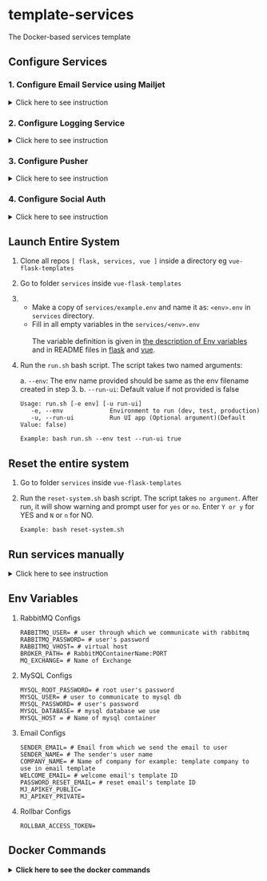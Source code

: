 # template-services
The Docker-based services template

## Configure Services

### 1. Configure Email Service using Mailjet
<details>
  <summary>Click here to see instruction</summary>

###### Steps:
1. Go to the [Mailjet website](https://www.mailjet.com/)
2. Signup for free.
3. Verify your api and secret key is working for sending emails with [get_started page](https://app.mailjet.com/auth/get_started/developer`)
4. Copy the API key and Secret key to the `.env.dev` file
    ```dotenv
    MJ_APIKEY_PUBLIC= # API key
    MJ_APIKEY_PRIVATE= # API secret key
    ```
5. Uploading/updating template to Mailjet:

   a. **Manual upload**

      i) Create the email template from [transactional page](https://app.mailjet.com/templates/transactional). Open `By coding it in HTML` and import HTML from file. Upload templates one by one from [services/templates folder](./services/templates).
      Please pay attention that you need to create separate email templates for welcome email and password reset email.

      ii) Save and Publish the Templates
   
   b. **Upload by script**

      i) Requires python3 and pip installed

      ii) Run `./scripts/update_mailjet.sh <stage>`

      iii) If everything works, you should be able to see in the terminal:

      ```
      Templates created successfully on Mailjet. Following are the template IDs:
      Junction-ResetPassword: 3850535
      Junction-Welcome: 3850536
      ```

8. Copy the template ID and update the `.env` file
    ```dotenv
    WELCOME_EMAIL= # template id of welcome email
    PASSWORD_RESET_EMAIL= # template id of reset password email
    ```
9. Set the following variables for email in `.env` file
   ```dotenv
   SENDER_EMAIL= # Sender email to be set in email
   SENDER_NAME= # Sender name to be set in email
   COMPANY_NAME= # Name of company to be set in email
   ```
###### Queue Name for email service
```
email
```
###### Task Name for email service
```
send_email
```

###### Message Format for email service
The email message need to be a dictionary with following keys and values type:

```json
{
    "email_data": {
        "email_type": str,
        "recipient_email": str,
        "recipient_name": str,
        "subject": str,
        "confirmation_link": str,
        "password_reset_url": str
    }
}
```
</details>


### 2. Configure Logging Service
<details>
  <summary>Click here to see instruction</summary>

   To enable logging go to [rollbar](https://rollbar.com/) and register a free account. During the setup Rollbar asks for programming language. Choose any you like and copy from the code `access_token`.
<br><br>Another way to retrieve `access_token` is to create a Project, then go to the Projects menu -> Project Access Tokens and copy the one called `post_server_item`.
<br>
   ```dotenv
   ROLLBAR_ACCESS_TOKEN= # token copied from step described above
   ```
</details>

### 3. Configure Pusher
<details>
   <summary>Click here to see instruction</summary>

Please create an account and get the keys as described in [instruction](https://pusher.com/docs/) (Channels -> Getting Started).
Fill the following .env variables:
``` dotenv
PUSHER_APP_ID=
PUSHER_API_KEY=
PUSHER_API_SECRET=
PUSHER_CLUSTER=
```
The .env variables `PUSHER_APP_ID` and `PUSHER_CLUSTER` should match the same variables from [vue](https://github.com/EcorRouge/vue-flask-templates/vue) repository.

</details>

### 4. Configure Social Auth
<details>
   <summary>Click here to see instruction</summary>

#### 4.1 Configure Google OAuth
* Log into [Google Cloud Platform Console](https://console.cloud.google.com/apis/credentials).
* Click the `Select a Project` dropdown or Click `New Project Button`.
* Give it a project name that you want (e.g. Template Project)
* Once the project is created (takes a few seconds), use the project selector again and pick created project
* On the left, click `Credentials` then click consent screen.
* Note: If this is your first time creating a client ID, you can also configure your consent screen by clicking `Consent Screen`.  You won't be prompted to configure the consent screen after you do it the first time.
* On next screen add `Name`, `User support email address` and `developer email address` then click `save and continue` button.
* Scopes Screen select scope api `/auth/userinfo.email` and `/auth/userinfo.profile` the click `save and continue` button.
* On the next screen select `Web application` as `Application type` and give it a name.
* Add `http://localhost:8080` (running port) into the `Authorized JavaScript origins` and click the `Create` button.
* Click back to `Credentials` tab and select `oAuth Client Id`.
* Finally, you will get a popup containing your `Client ID` and `Client Secret`. Copy those values.
* Update GOOGLE_CLIENT_ID and GOOGLE_OAUTH_CLIENT_SECRET into `.env.dev` file.

* https://user-images.githubusercontent.com/42783505/141343278-64192daa-28f6-4c3e-b0b1-59f51a584841.mp4

#### 4.2 Configure Github OAuth
See [Configuration Reference](https://docs.github.com/en/developers/apps/building-oauth-apps/creating-an-oauth-app)
* Set `Homepage URL` as `http://localhost:8080` 
* Set `Authorization callback URL` as `http://localhost:8080/session/github/oauth`
* Update GITHUB_CLIENT_ID and GITHUB_OAUTH_CLIENT_SECRET into `.env.dev` file.

#### 4.3 Configure Linkedin OAuth

* Go to the [LinkedIn developer site](https://developer.linkedin.com/) and click the `Create App` button on the banner.
* Select an existing company or choose a New Company. If you select the new company, you will be asked to enter a company name. 
* On next screen fill the form:
  * App Name,
  * Linkedin Page Url (Please create new if you've no existing page),
  * upload logo
  * and click on create app button.
  * Go to the Auth section and add Redirect URLs. ![Authentication _](https://user-images.githubusercontent.com/42783505/141883872-b8605ca0-7156-446f-af35-bb1ba66bf5e9.png)
  * Go to the Products tab, select and add Sign In with LinkedIn to your products.
  ![Products _ App d](https://user-images.githubusercontent.com/42783505/141883554-4859f74e-9805-462c-b80c-1c149eeedecd.png)
  * Return to Auth tab and wait for a few seconds for it to appear in 0Auth 2.0 scopes.
  ![Auth-scopes](https://user-images.githubusercontent.com/42783505/141883526-87fdb199-e6f5-4d8f-b970-71fa7716f7b4.png)
* Update LINKEDIN_CLIENT_ID and SOCIAL_AUTH_REDIRECT_URI=http://localhost:8080/session/social/oauth (Update if running on different port and please add same url to linkedin when creating/updating app)
into `.env.dev` file

#### 4.4 Configure Facebook OAuth

Facebook configurations are described and used in [vue](https://github.com/EcorRouge/vue-flask-templates/vue)

</details>

## Launch Entire System
1. Clone all repos `[ flask, services, vue ]` inside a directory eg `vue-flask-templates`


2. Go to folder `services` inside `vue-flask-templates`


3. 
   * Make a copy of `services/example.env` and name it as: `<env>.env` in `services` directory. 
   * Fill in all empty variables in the `services/<env>.env`
      <br><br>
      The variable definition is given in [the description of Env variables](#env-variables) and in README files in [flask](https://github.com/EcorRouge/vue-flask-templates/flask) and [vue](https://github.com/EcorRouge/vue-flask-templates/vue).

4. Run the `run.sh` bash script. The script takes two named arguments:
   
   a. `--env`: The env name provided should be same as the env filename created in step 3.
   b. `--run-ui`: Default value if not provided is false
   
   ```
   Usage: run.sh [-e env] [-u run-ui]
      -e, --env             Environment to run (dev, test, production)
      -u, --run-ui          Run UI app (Optional argument)(Default Value: false)

   Example: bash run.sh --env test --run-ui true
   ```

## Reset the entire system
1. Go to folder `services` inside `vue-flask-templates`


2. Run the `reset-system.sh` bash script. The script takes `no argument`. After run, it will show warning and prompt user for `yes` or `no`. Enter `Y or y` for YES and `N` or `n` for NO.
   ```
   Example: bash reset-system.sh
   ```


## Run services manually
<details>
   <summary>Click here to see instruction</summary>

### 1. Copy the `.env.dev` file to `.env` file
### 2. Fill in the empty variables in `.env`
   as described in [the description of Env variables](#env-variables) section.
### 3. Check local services
If Mysql or RabbitMQ are running locally on your machine, please stop them before going to the next step.
 You may use these commands (checked on Ubuntu):
   <br>
   ```
   sudo /etc/init.d/mysql stop
   sudo -u rabbitmq rabbitmqctl stop
   ```
   You may need to use your own RabbitMQ user after -u flag.

### 4. Run services
From the root folder of `services` run 

 ```shell
 docker-compose -f docker-compose.yml up -d
 ```

### 5. Setup UI

For UI run `vue` according to README in [vue](https://github.com/EcorRouge/vue-flask-templates/vue)
</details>

## Env Variables
1. RabbitMQ Configs
   ```dotenv
   RABBITMQ_USER= # user through which we communicate with rabbitmq
   RABBITMQ_PASSWORD= # user's password
   RABBITMQ_VHOST= # virtual host 
   BROKER_PATH= # RabbitMQContainerName:PORT
   MQ_EXCHANGE= # Name of Exchange
   ```
2. MySQL Configs
   ```dotenv
   MYSQL_ROOT_PASSWORD= # root user's password
   MYSQL_USER= # user to communicate to mysql db
   MYSQL_PASSWORD= # user's password
   MYSQL_DATABASE= # mysql database we use
   MYSQL_HOST = # Name of mysql container
   ```
3. Email Configs

   ```dotenv
   SENDER_EMAIL= # Email from which we send the email to user
   SENDER_NAME= # The sender's user name
   COMPANY_NAME= # Name of company for example: template company to use in email template
   WELCOME_EMAIL= # welcome email's template ID
   PASSWORD_RESET_EMAIL= # reset email's template ID
   MJ_APIKEY_PUBLIC=
   MJ_APIKEY_PRIVATE=
   ```
4. Rollbar Configs
   <br>
   ```dotenv
   ROLLBAR_ACCESS_TOKEN=
   ```



## Docker Commands
<details>
  <summary><b>Click here to see the docker commands</b></summary>

1. Docker Compose Up to create images and run containers of all services
    ```shell
    docker-compose -f docker-compose.yml up -d
    ```
2. List docker images with
    ```shell
    docker image ls
    ```
3. List running docker containers
    ```shell
    docker ps
    ```
4. List all containers (stopped and running)
   ```shell
    docker ps -a
   ```
5. View logs of specific container
    ```shell
    docker logs -f <containerID>
    ```   
6. Run a command in a running container
    ```shell
    docker exec -it <containerID> <command eg bash or sh>
    ```
7. Stop docker container
    ```shell
    docker stop <containerId>
    ```
8. Remove stopped container   
    ```shell
    docker rm <containerId>
    ```
9. Remove docker image
    ```shell
    docker rmi <imageId>
    ```
</details>
